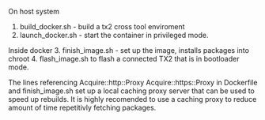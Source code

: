 On host system
1. build_docker.sh  - build a tx2 cross tool enviroment
2. launch_docker.sh - start the container in privileged mode. 

Inside docker
3. finish_image.sh - set up the image, installs packages into chroot
4. flash_image.sh to flash a connected TX2 that is in bootloader mode.

The lines referencing Acquire::http::Proxy Acquire::https::Proxy in Dockerfile and finish_image.sh set up a local caching proxy server that can be used to speed up rebuilds. It is highly recomended to use a caching proxy to reduce amount of time repetitivly fetching packages.